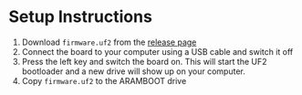 # Setup Instructions

1. Download `firmware.uf2` from the [release page](https://github.com/urish/aramcon-badge/releases)
2. Connect the board to your computer using a USB cable and switch it off
3. Press the left key and switch the board on. This will start the UF2 bootloader and a new drive will show up on your computer.
4. Copy `firmware.uf2` to the ARAMBOOT drive

